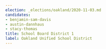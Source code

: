 ```yaml
---
election: _elections/oakland/2020-11-03.md
candidates:
- benjamin-sam-davis
- austin-dannhaus
- stacy-thomas
title: School Board District 1
label: Oakland Unified School District
---
```

